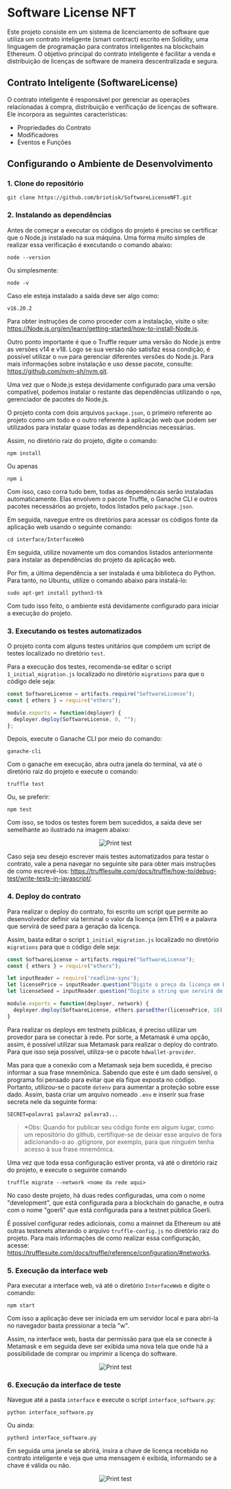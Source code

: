 # Software License NFT

Este projeto consiste em um sistema de licenciamento de software que utiliza um contrato inteligente (smart contract) escrito em Solidity, uma linguagem de programação para contratos inteligentes na blockchain Ethereum. O objetivo principal do contrato inteligente é facilitar a venda e distribuição de licenças de software de maneira descentralizada e segura.

## Contrato Inteligente (SoftwareLicense)

O contrato inteligente é responsável por gerenciar as operações relacionadas à compra, distribuição e verificação de licenças de software. Ele incorpora as seguintes características:

- Propriedades do Contrato
- Modificadores
- Eventos e Funções 

## Configurando o Ambiente de Desenvolvimento

### 1. Clone do repositório

```
git clone https://github.com/briotisk/SoftwareLicenseNFT.git
```
### 2. Instalando as dependências

Antes de começar a executar os códigos do projeto é preciso se certificar que o Node.js instalado na sua máquina. Uma forma muito simples de realizar essa verificação é executando o comando abaixo:

```
node --version
```

Ou simplesmente: 

```
node -v
```

Caso ele esteja instalado a saída deve ser algo como:

```
v16.20.2
```

Para obter instruções de como proceder com a instalação, visite o site: https://Node.js.org/en/learn/getting-started/how-to-install-Node.js.

Outro ponto importante é que o Truffle requer uma versão do Node.js entre as versões v14 e v18. Logo se sua versão não satisfaz essa condição, é possível utilizar o ``nvm`` para gerenciar diferentes versões do Node.js. Para mais informações sobre instalação e uso desse pacote, consulte: https://github.com/nvm-sh/nvm.git.

Uma vez que o Node.js esteja devidamente configurado para uma versão compatível, podemos instalar o restante das dependências utilizando o ``npm``, gerenciador de pacotes do Node.js.

O projeto conta com dois arquivos ``package.json``, o primeiro referente ao projeto como um todo e o outro referente à aplicação web que podem ser utilizados para instalar quase todas as dependências necessárias. 

Assim, no diretório raiz do projeto, digite o comando:

```
npm install
```

Ou apenas

```
npm i
```

Com isso, caso corra tudo bem, todas as dependêncais serão instaladas automaticamente. Elas envolvem o pacote Truffle, o Ganache CLI e outros pacotes necessários ao projeto, todos listados pelo ``package.json``.

Em seguida, navegue entre os diretórios para acessar os códigos fonte da aplicação web usando o seguinte comando:

```
cd interface/InterfaceWeb
```

Em seguida, utilize novamente um dos comandos listados anteriormente para instalar as dependências do projeto da aplicação web.

Por fim, a última dependência a ser instalada é uma biblioteca do Python. Para tanto, no Ubuntu, utilize o comando abaixo para instalá-lo:

```
sudo apt-get install python3-tk
```

Com tudo isso feito, o ambiente está devidamente configurado para iniciar a execução do projeto.

### 3. Executando os testes automatizados

O projeto conta com alguns testes unitários que compõem um script de testes localizado no diretório ``test``. 

Para a execução dos testes, recomenda-se editar o script ``1_initial_migration.js`` localizado no diretório ``migrations`` para que o código dele seja:  

```javascript
const SoftwareLicense = artifacts.require("SoftwareLicense");
const { ethers } = require("ethers");

module.exports = function(deployer) {
  deployer.deploy(SoftwareLicense, 0, "");
};
```

Depois, execute o Ganache CLI por meio do comando:

```
ganache-cli
```

Com o ganache em execução, abra outra janela do terminal, vá até o diretório raiz do projeto e execute o comando:

```
truffle test
```

Ou, se preferir:

```
npm test
```

Com isso, se todos os testes forem bem sucedidos, a saída deve ser semelhante ao ilustrado na imagem abaixo:

<p align="center">
    <img src="./images/saida-testes.png" alt="Print test">
</p>

Caso seja seu desejo escrever mais testes automatizados para testar o contrato, vale a pena navegar no seguinte site para obter mais instruções de como escrevê-los: https://trufflesuite.com/docs/truffle/how-to/debug-test/write-tests-in-javascript/.

### 4. Deploy do contrato

Para realizar o deploy do contrato, foi escrito um script que permite ao desenvolvedor definir via terminal o valor da licença (em ETH) e a palavra que servirá de seed para a geração da licença.

Assim, basta editar o script ``1_initial_migration.js`` localizado no diretório ``migrations`` para que o código dele seja:  

```javascript
const SoftwareLicense = artifacts.require("SoftwareLicense");
const { ethers } = require("ethers");

let inputReader = require('readline-sync');
let licensePrice = inputReader.question("Digite o preço da licença em ETH: ");
let licenseSeed = inputReader.question("Digite a string que servirá de seed para a licença: ");

module.exports = function(deployer, network) {
  deployer.deploy(SoftwareLicense, ethers.parseEther(licensePrice, 18), licenseSeed);
}
```

Para realizar os deploys em testnets públicas, é preciso utilizar um provedor para se conectar à rede. Por sorte, a Metamask é uma opção, assim, é possível utilizar sua Metamask para realizar o deploy do contrato. Para que isso seja possível, utiliza-se o pacote ``hdwallet-provider``. 

Mas para que a conexão com a Metamask seja bem sucedida, é preciso informar a sua frase mnemônica. Sabendo que este é um dado sensível, o programa foi pensado para evitar que ela fique exposta no código. Portanto, utilizou-se o pacote ``dotenv`` para aumentar a proteção sobre esse dado. Assim, basta criar um arquivo nomeado ``.env`` e inserir sua frase secreta nele da seguinte forma:

```
SECRET=palavra1 palavra2 palavra3...
```

> *Obs: Quando for publicar seu código fonte em algum lugar, como um repositório do github, certifique-se de deixar esse arquivo de fora adicionando-o ao .gitignore, por exemplo, para que ninguém tenha acesso à sua frase mnemônica.

Uma vez que toda essa configuração estiver pronta, vá até o diretório raiz do projeto, e execute o seguinte comando

```
truffle migrate --network <nome da rede aqui>
```

No caso deste projeto, há duas redes configuradas, uma com o nome "development", que está configurada para a blockchain do ganache, e outra com o nome "goerli" que está configurada para a testnet pública Goerli. 

É possível configurar redes adicionais, como a mainnet da Ethereum ou até outras testenets alterando o arquivo ``truffle-config.js`` no diretório raiz do projeto. Para mais informações de como realizar essa configuração, acesse: https://trufflesuite.com/docs/truffle/reference/configuration/#networks.

### 5. Execução da interface web

Para executar a interface web, vá até o diretório ``InterfaceWeb`` e digite o comando:

```
npm start
```

Com isso a aplicação deve ser iniciada em um servidor local e para abri-la no navegador basta pressionar a tecla "w".

Assim, na interface web, basta dar permissão para que ela se conecte à Metamask e em seguida deve ser exibida uma nova tela que onde há a possibilidade de comprar ou imprimir a licença do software.

<p align="center">
    <img src="./images/interface-web.png" alt="Print test">
</p>

### 6. Execução da interface de teste

Navegue até a pasta ```interface``` e execute o script ```interface_software.py```:

```
python interface_software.py
```

Ou ainda:

```
python3 interface_software.py
```

Em seguida uma janela se abrirá, insira a chave de licença recebida no contrato inteligente e veja que uma mensagem é exibida, informando se a chave é válida ou não.

<p align="center">
    <img src="./images/interface-python.png" alt="Print test">
</p>
